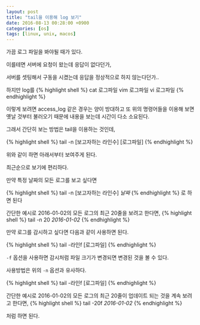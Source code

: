 ```yaml
---
layout: post
title: "tail을 이용해 log 보기"
date: 2016-08-13 00:28:00 +0900
categories: [os]
tags: [linux, unix, macos]
---
```


가끔 로그 파일을 봐야될 때가 있다.

이를테면 서버에 요청이 왔는데 응답이 없다던가,

서버를 셋팅해서 구동을 시켰는데 응답을 정상적으로 하지 않는다던가..

<!--more-->

하지만 log를
{% highlight shell %}
  cat 로그파일
  vim 로그파일
  vi 로그파일
{% endhighlight %}

이렇게 보려면 access_log 같은 경우는 양이 방대하고 또 위의 명령어들을 이용해 보면 옛날 것부터 불러오기 때문에 내용을 보는데 시간이 다소 소요된다.

그래서 간단히 보는 방법은 tail을 이용하는 것인데,


{% highlight shell %}
tail -n [보고자하는 라인수] [로그파일]
{% endhighlight %}

위와 같이 하면 아래서부터 보여주게 된다.

최근순으로 보기에 편리하다.

만약 특정 날짜의 모든 로그를 보고 싶다면

{% highlight shell %}
  tail -n [보고자하는 라인수] *날짜*
{% endhighlight %}
로 하면 된다

간단한 예시로 2016-01-02의 모든 로그의 최근 20줄을 보려고 한다면,
{% highlight shell %}
  tail -n 20 *2016-01-02*
{% endhighlight %}

만약 로그를 감시하고 싶다면 다음과 같이 사용하면 된다.

{% highlight shell %}
  tail -라인f [로그파일]
{% endhighlight %}

`-f` 옵션을 사용하면 감시처럼 파일 크기가 변경되면 변경된 것을 볼 수 있다.

사용방법은 위의 `-n` 옵션과 유사하다.

{% highlight shell %}
tail -라인f [로그파일]
{% endhighlight %}

간단한 예시로 2016-01-02의 모든 로그의 최근 20줄이 업데이트 되는 것을 계속 보려고 한다면,
{% highlight shell %}
tail -20f *2016-01-02*
{% endhighlight %}

처럼 하면 된다.
